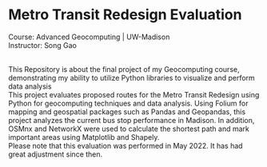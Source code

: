 # Metro Transit Redesign Evaluation
Course: Advanced Geocomputing | UW-Madison<br>
Instructor: Song Gao<br><br>

This Repository is about the final project of my Geocomputing course, demonstrating my ability to utilize Python libraries to visualize and perform data analysis<br>
This project evaluates proposed routes for the Metro Transit Redesign using Python for geocomputing techniques and data analysis. Using Folium for mapping and geospatial packages such as Pandas and Geopandas, this project analyzes the current bus stop performance in Madison. In addition, OSMnx and NetworkX were used to calculate the shortest path and mark important areas using Matplotlib and Shapely.<br>
Please note that this evaluation was performed in May 2022. It has had great adjustment since then.
